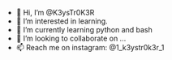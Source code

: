 - 👋 Hi, I’m @K3ysTr0K3R
- 👀 I’m interested in learning.
- 🌱 I’m currently learning python and bash
- 💞️ I’m looking to collaborate on ...
- 📫 Reach me on instagram: @1_k3ystr0k3r_1

<!---
K3ysTr0K3R/K3ysTr0K3R is a ✨ special ✨ repository because its `README.md` (this file) appears on your GitHub profile.
You can click the Preview link to take a look at your changes.
--->
